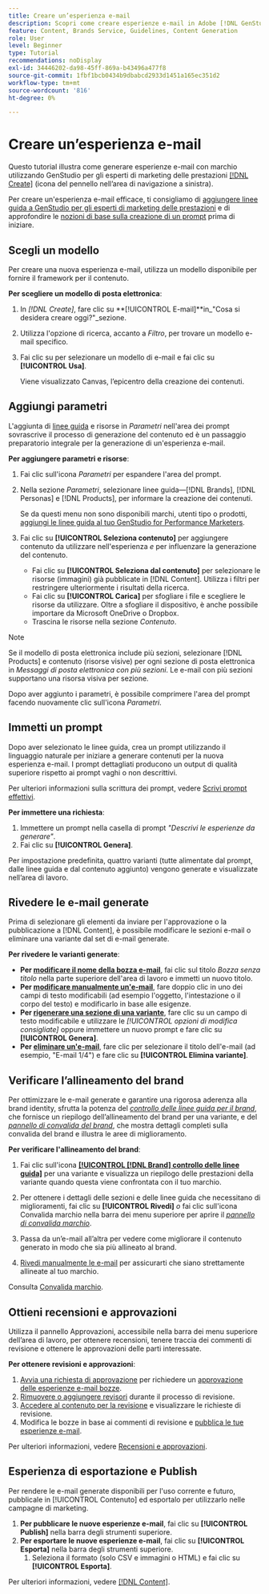 ```yaml
---
title: Creare un’esperienza e-mail
description: Scopri come creare esperienze e-mail in Adobe [!DNL GenStudio].
feature: Content, Brands Service, Guidelines, Content Generation
role: User
level: Beginner
type: Tutorial
recommendations: noDisplay
exl-id: 34446202-da98-45ff-869a-b43496a477f8
source-git-commit: 1fbf1bcb0434b9dbabcd2933d1451a165ec351d2
workflow-type: tm+mt
source-wordcount: '816'
ht-degree: 0%

---
```


# Creare un’esperienza e-mail

Questo tutorial illustra come generare esperienze e-mail con marchio utilizzando GenStudio per gli esperti di marketing delle prestazioni [[!DNL Create]](/help/user-guide/create/overview.md) (icona del pennello nell’area di navigazione a sinistra).

Per creare un&#39;esperienza e-mail efficace, ti consigliamo di [aggiungere linee guida a GenStudio per gli esperti di marketing delle prestazioni](/help/user-guide/guidelines/add-guidelines.md) e di approfondire le [nozioni di base sulla creazione di un prompt](/help/user-guide/effective-prompts.md) prima di iniziare.

## Scegli un modello

Per creare una nuova esperienza e-mail, utilizza un modello disponibile per fornire il framework per il contenuto.

**Per scegliere un modello di posta elettronica**:

1. In _[!DNL Create]_, fare clic su **[!UICONTROL E-mail]**in_&quot;Cosa si desidera creare oggi?&quot;_sezione.
1. Utilizza l&#39;opzione di ricerca, accanto a _Filtro_, per trovare un modello e-mail specifico.
1. Fai clic su per selezionare un modello di e-mail e fai clic su **[!UICONTROL Usa]**.

   Viene visualizzato Canvas, l’epicentro della creazione dei contenuti.

## Aggiungi parametri

L&#39;aggiunta di [linee guida](/help/user-guide/guidelines/overview.md) e risorse in _Parametri_ nell&#39;area dei prompt sovrascrive il processo di generazione del contenuto ed è un passaggio preparatorio integrale per la generazione di un&#39;esperienza e-mail.

**Per aggiungere parametri e risorse**:

1. Fai clic sull&#39;icona _Parametri_ per espandere l&#39;area del prompt.
1. Nella sezione _Parametri_, selezionare linee guida—[!DNL Brands], [!DNL Personas] e [!DNL Products], per informare la creazione dei contenuti.

   Se da questi menu non sono disponibili marchi, utenti tipo o prodotti, [aggiungi le linee guida al tuo GenStudio for Performance Marketers](/help/user-guide/guidelines/add-guidelines.md).

1. Fai clic su **[!UICONTROL Seleziona contenuto]** per aggiungere contenuto da utilizzare nell&#39;esperienza *e* per influenzare la generazione del contenuto.
   * Fai clic su **[!UICONTROL Seleziona dal contenuto]** per selezionare le risorse (immagini) già pubblicate in [!DNL Content]. Utilizza i filtri per restringere ulteriormente i risultati della ricerca.
   * Fai clic su **[!UICONTROL Carica]** per sfogliare i file e scegliere le risorse da utilizzare. Oltre a sfogliare il dispositivo, è anche possibile importare da Microsoft OneDrive o Dropbox.
   * Trascina le risorse nella sezione _Contenuto_.

>[!NOTE]
>
>Se il modello di posta elettronica include più sezioni, selezionare [!DNL Products] e contenuto (risorse visive) per ogni sezione di posta elettronica in _Messaggi di posta elettronica con più sezioni_. Le e-mail con più sezioni supportano una risorsa visiva per sezione.

Dopo aver aggiunto i parametri, è possibile comprimere l&#39;area del prompt facendo nuovamente clic sull&#39;icona _Parametri_.

## Immetti un prompt

Dopo aver selezionato le linee guida, crea un prompt utilizzando il linguaggio naturale per iniziare a generare contenuti per la nuova esperienza e-mail. I prompt dettagliati producono un output di qualità superiore rispetto ai prompt vaghi o non descrittivi.

Per ulteriori informazioni sulla scrittura dei prompt, vedere [Scrivi prompt effettivi](/help/user-guide/effective-prompts.md).

**Per immettere una richiesta**:

1. Immettere un prompt nella casella di prompt _&quot;Descrivi le esperienze da generare&quot;_.
1. Fai clic su **[!UICONTROL Genera]**.

Per impostazione predefinita, quattro varianti (tutte alimentate dal prompt, dalle linee guida e dal contenuto aggiunto) vengono generate e visualizzate nell’area di lavoro.

## Rivedere le e-mail generate

Prima di selezionare gli elementi da inviare per l&#39;approvazione o la pubblicazione a [!DNL Content], è possibile modificare le sezioni e-mail o eliminare una variante dal set di e-mail generate.

**Per rivedere le varianti generate**:

* **Per [modificare il nome della bozza e-mail](/help/user-guide/create/manage-variants.md#change-draft-name)**, fai clic sul titolo _Bozza senza titolo_ nella parte superiore dell&#39;area di lavoro e immetti un nuovo titolo.
* **Per [modificare manualmente un&#39;e-mail](/help/user-guide/create/manage-variants.md#manually-edit-text)**, fare doppio clic in uno dei campi di testo modificabili (ad esempio l&#39;oggetto, l&#39;intestazione o il corpo del testo) e modificarlo in base alle esigenze.
* **Per [rigenerare una sezione di una variante](/help/user-guide/create/manage-variants.md#re-generate-sections)**, fare clic su un campo di testo modificabile e utilizzare le _[!UICONTROL opzioni di modifica consigliate]_ oppure immettere un nuovo prompt e fare clic su **[!UICONTROL Genera]**.
* **Per [eliminare un&#39;e-mail](/help/user-guide/create/manage-variants.md#delete-variant)**, fare clic per selezionare il titolo dell&#39;e-mail (ad esempio, &quot;E-mail 1/4&quot;) e fare clic su **[!UICONTROL Elimina variante]**.

## Verificare l’allineamento del brand

Per ottimizzare le e-mail generate e garantire una rigorosa aderenza alla brand identity, sfrutta la potenza del [_controllo delle linee guida per il brand_](/help/user-guide/guidelines/brand-validation.md#brand-guidelines-check), che fornisce un riepilogo dell’allineamento del brand per una variante, e del [_pannello di convalida del brand_](/help/user-guide/guidelines/brand-validation.md#brand-validation-panel), che mostra dettagli completi sulla convalida del brand e illustra le aree di miglioramento.

**Per verificare l&#39;allineamento del brand**:

1. Fai clic sull&#39;icona [**[!UICONTROL [!DNL Brand] controllo delle linee guida]**](/help/user-guide/guidelines/brand-validation.md#brand-guidelines-check) per una variante e visualizza un riepilogo delle prestazioni della variante quando questa viene confrontata con il tuo marchio.
1. Per ottenere i dettagli delle sezioni e delle linee guida che necessitano di miglioramenti, fai clic su **[!UICONTROL Rivedi]** _o_ fai clic sull&#39;icona Convalida marchio nella barra dei menu superiore per aprire il [_pannello di convalida marchio_](/help/user-guide/guidelines/brand-validation.md#brand-validation-panel).

1. Passa da un’e-mail all’altra per vedere come migliorare il contenuto generato in modo che sia più allineato al brand.
1. [Rivedi manualmente le e-mail](#revise-generated-emails) per assicurarti che siano strettamente allineate al tuo marchio.

Consulta [Convalida marchio](/help/user-guide/guidelines/brand-validation.md).

## Ottieni recensioni e approvazioni

Utilizza il pannello Approvazioni, accessibile nella barra dei menu superiore dell’area di lavoro, per ottenere recensioni, tenere traccia dei commenti di revisione e ottenere le approvazioni delle parti interessate.

**Per ottenere revisioni e approvazioni**:

1. [Avvia una richiesta di approvazione](/help/user-guide/approvals/request-review.md) per richiedere un [approvazione delle esperienze e-mail bozze](/help/user-guide/approvals/approve-content.md).
1. [Rimuovere o aggiungere revisori](/help/user-guide/approvals/review-and-edit.md#manage-approvals) durante il processo di revisione.
1. [Accedere al contenuto per la revisione](/help/user-guide/approvals/review-and-edit.md#access-content-for-review) e visualizzare le richieste di revisione.
1. Modifica le bozze in base ai commenti di revisione e [pubblica le tue esperienze e-mail](#publish-and-export-experience).

Per ulteriori informazioni, vedere [Recensioni e approvazioni](/help/user-guide/approvals/overview.md).

## Esperienza di esportazione e Publish

Per rendere le e-mail generate disponibili per l&#39;uso corrente e futuro, pubblicale in [!UICONTROL Contenuto] ed esportalo per utilizzarlo nelle campagne di marketing.

1. **Per pubblicare le nuove esperienze e-mail**, fai clic su **[!UICONTROL Publish]** nella barra degli strumenti superiore.
1. **Per esportare le nuove esperienze e-mail**, fai clic su **[!UICONTROL Esporta]** nella barra degli strumenti superiore.
   1. Seleziona il formato (solo CSV e immagini o HTML) e fai clic su **[!UICONTROL Esporta]**.

Per ulteriori informazioni, vedere [[!DNL Content]](/help/user-guide/content/overview.md#search-and-find-approved-content).
